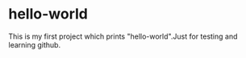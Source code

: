 # hello-world
This is my first project which prints "hello-world".Just for testing and learning github.
